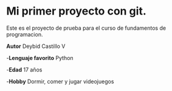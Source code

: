 # Mi primer proyecto con git.
Este es el proyecto de prueba para el curso de fundamentos de programacion.

**Autor** Deybid Castillo V

-**Lenguaje favorito** Python

-**Edad** 17 años

-**Hobby** Dormir, comer y jugar videojuegos
